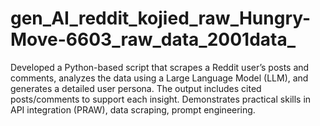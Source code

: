 # gen_AI_reddit_kojied_raw_Hungry-Move-6603_raw_data_2001data_
Developed a Python-based script that scrapes a Reddit user’s posts and comments, analyzes the data using a Large Language Model (LLM), and generates a detailed user persona. The output includes cited posts/comments to support each insight. Demonstrates practical skills in API integration (PRAW), data scraping, prompt engineering.

